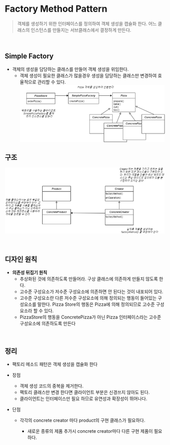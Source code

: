 # Factory Method Pattern

> 객체를 생성하기 위한 인터페이스를 정의하여 객체 생성을 캡슐화 한다. 어느 클래스의 인스턴스를 만들지는 서브클래스에서 결정하게 만든다.

<br>

## Simple Factory

- 객체의 생성을 담당하는 클래스를 만들어 객체 생성을 위임한다.
  - 객체 생성이 필요한 클래스가 많을경우 생성을 담당하는 클래스만 변경하여 효율적으로 관리할 수 있다.
![simple_factory_pattern](../../../res/simple_factory_pattern.png)

## 구조

![factory_method_pattern](../../../res/factory_method_pattern.png)

<br>

## 디자인 원칙

- **의존성 뒤집기 원칙**
  - 추상화된 것에 의존하도록 만들어라. 구상 클래스에 의존하게 만들지 않도록 한다.
  - 고수준 구성요소가 저수준 구성요소에 의존하면 안 된다는 것이 내포되어 있다.
  - 고수준 구성요소란 다른 저수준 구성요소에 의해 정의되는 행동이 들어있는 구성요소를 말한다. Pizza Store의 행동은 Pizza에  의해 정의되므로 고수준 구성요소라 할 수 있다. 
  - PizzaStore의 행동을 ConcretePizza가 아닌 Pizza 인터페이스라는 고수준 구성요소에 의존하도록 만든다

<br>

## 정리

- 팩토리 메소드 패턴은 객체 생성을 캡슐화 한다

- 장점

  - 객체 생성 코드의 중복을 제거한다.
  - 팩토리 클래스만 변경 한다면 클라이언트 부분은 신경쓰지 않아도 된다.
  - 클라이언트는 인터페이스만 필요 하므로 유연성과 확장성이 뛰어나다.

- 단점

  - 각각의 concrete creator 마다 product의 구현 클래스가 필요하다.

    - 새로운 종류의 제품 추가시 concrete creator마다 다른 구현 제품이 필요하다.


